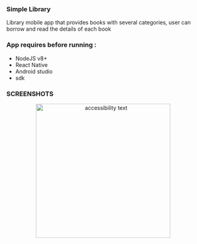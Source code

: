 ### Simple Library
Library mobile app that provides books with several categories, user can borrow and read the details of each book 

### App requires before running :
- NodeJS v8+
- React Native
- Android studio
- sdk

### SCREENSHOTS
<p align="center">
  <img src="https://raw.githubusercontent.com/rezhariansyah/React-Native-Book-Library-Front-End/master/src/assets/documentations/Screenshot_1564673518.png" width="350" alt="accessibility text">
</p>

